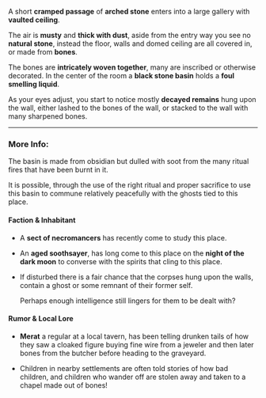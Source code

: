 A short **cramped passage** of **arched stone** enters into a large gallery with **vaulted ceiling**.

The air is **musty** and **thick with dust**, aside from the entry way you see no **natural stone**, instead the floor, walls and domed ceiling are all covered in, or made from **bones**. 

The bones are **intricately woven together**, many are inscribed or otherwise decorated. In the center of the room a **black stone basin** holds a **foul smelling liquid**.

As your eyes adjust, you start to notice mostly **decayed remains** hung upon the wall, either lashed to the bones of the wall, or stacked to the wall with many sharpened bones. 

---

### More Info:

The basin is made from obsidian but dulled with soot from the many ritual fires that have been burnt in it.

It is possible, through the use of the right ritual and proper sacrifice to use this basin to commune relatively peacefully with the ghosts tied to this place.

#### Faction & Inhabitant

* A **sect of necromancers** has recently come to study this place.
* An **aged soothsayer**, has long come to this place on the **night of the dark moon** to converse with the spirits that cling to this place.
* If disturbed there is a fair chance that the corpses hung upon the walls, contain a ghost or some remnant of their former self.
 
  Perhaps enough intelligence still lingers for them to be dealt with? 

#### Rumor & Local Lore

* **Merat** a regular at a local tavern, has been telling drunken tails of how they saw a cloaked figure buying fine wire from a jeweler and then later bones from the butcher before heading to the graveyard.

* Children in nearby settlements are often told stories of how bad children, and children who wander off are stolen away and taken to a chapel made out of bones!
